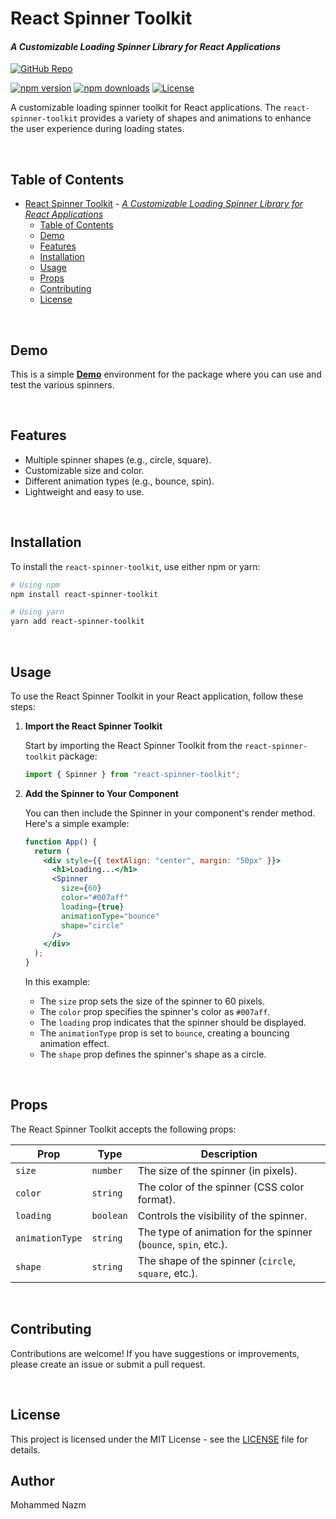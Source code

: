 # React Spinner Toolkit

#### _A Customizable Loading Spinner Library for React Applications_

[![GitHub Repo](https://img.shields.io/static/v1?label=GitHub&message=react-spinner-toolkit&color=yellow&logo=github)](https://github.com/yourusername/react-spinner-toolkit "Go to GitHub repo")

[![npm version](https://img.shields.io/npm/v/react-spinner-toolkit.svg)](http://badge.fury.io/js/react-spinner-toolkit) [![npm downloads](https://img.shields.io/npm/dm/react-spinner-toolkit.svg)](http://badge.fury.io/js/react-spinner-toolkit) [![License](https://img.shields.io/badge/License-MIT-blue)](https://github.com/yourusername/react-spinner-toolkit/blob/main/LICENSE)

A customizable loading spinner toolkit for React applications. The `react-spinner-toolkit` provides a variety of shapes and animations to enhance the user experience during loading states.

&nbsp;

## Table of Contents

- [React Spinner Toolkit](#react-spinner-toolkit) - [_A Customizable Loading Spinner Library for React Applications_](#a-customizable-loading-spinner-library-for-react-applications)
  - [Table of Contents](#table-of-contents)
  - [Demo](#demo)
  - [Features](#features)
  - [Installation](#installation)
  - [Usage](#usage)
  - [Props](#props)
  - [Contributing](#contributing)
  - [License](#license)

&nbsp;

## Demo

This is a simple [**Demo**](https://react-spinner-toolkit.vercel.app/) environment for the package where you can use and test the various spinners.

&nbsp;

## Features

- Multiple spinner shapes (e.g., circle, square).
- Customizable size and color.
- Different animation types (e.g., bounce, spin).
- Lightweight and easy to use.

&nbsp;

## Installation

To install the `react-spinner-toolkit`, use either npm or yarn:

```bash
# Using npm
npm install react-spinner-toolkit

# Using yarn
yarn add react-spinner-toolkit
```

&nbsp;

## Usage

To use the React Spinner Toolkit in your React application, follow these steps:

1. **Import the React Spinner Toolkit**

   Start by importing the React Spinner Toolkit from the `react-spinner-toolkit` package:

   ```jsx
   import { Spinner } from "react-spinner-toolkit";
   ```

2. **Add the Spinner to Your Component**

   You can then include the Spinner in your component's render method. Here's a simple example:

   ```jsx
   function App() {
     return (
       <div style={{ textAlign: "center", margin: "50px" }}>
         <h1>Loading...</h1>
         <Spinner
           size={60}
           color="#007aff"
           loading={true}
           animationType="bounce"
           shape="circle"
         />
       </div>
     );
   }
   ```

   In this example:

   - The `size` prop sets the size of the spinner to 60 pixels.
   - The `color` prop specifies the spinner's color as `#007aff`.
   - The `loading` prop indicates that the spinner should be displayed.
   - The `animationType` prop is set to `bounce`, creating a bouncing animation effect.
   - The `shape` prop defines the spinner's shape as a circle.

&nbsp;

## Props

The React Spinner Toolkit accepts the following props:

| Prop            | Type      | Description                                                     |
| --------------- | --------- | --------------------------------------------------------------- |
| `size`          | `number`  | The size of the spinner (in pixels).                            |
| `color`         | `string`  | The color of the spinner (CSS color format).                    |
| `loading`       | `boolean` | Controls the visibility of the spinner.                         |
| `animationType` | `string`  | The type of animation for the spinner (`bounce`, `spin`, etc.). |
| `shape`         | `string`  | The shape of the spinner (`circle`, `square`, etc.).            |

&nbsp;

## Contributing

Contributions are welcome! If you have suggestions or improvements, please create an issue or submit a pull request.

&nbsp;

## License

This project is licensed under the MIT License - see the [LICENSE](LICENSE) file for details.

## Author

Mohammed Nazm
